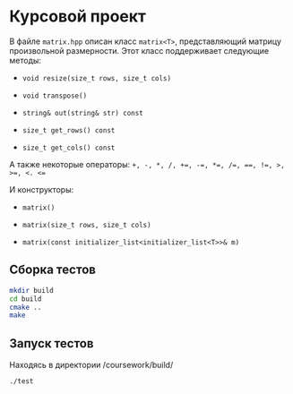 # Курсовой проект

В файле `matrix.hpp` описан класс `matrix<T>`, представляющий матрицу произвольной размерности. Этот класс поддерживает следующие методы:

* `void resize(size_t rows, size_t cols)`

* `void transpose()`

* `string& out(string& str) const`

* `size_t get_rows() const`

* `size_t get_cols() const`

А также некоторые операторы: `+, -, *, /, +=, -=, *=, /=, ==, !=, >, >=, <. <=`

И конструкторы:

* `matrix()`

* `matrix(size_t rows, size_t cols)`

* `matrix(const initializer_list<initializer_list<T>>& m)`

## Сборка тестов

```sh
mkdir build
cd build
cmake ..
make
```

## Запуск тестов

Находясь в директории /coursework/build/

```sh
./test
```
